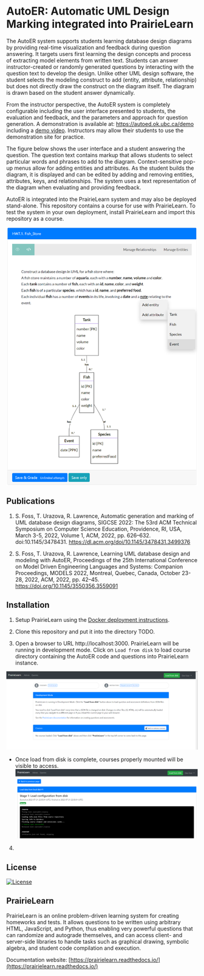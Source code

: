 # AutoER: Automatic UML Design Marking integrated into PrairieLearn

The AutoER system supports students learning database design diagrams by providing real-time visualization and feedback during question answering. It targets users first learning the design concepts and process of extracting model elements from written text. Students can answer instructor-created or randomly generated
questions by interacting with the question text to develop the design. Unlike other UML design software, the student selects the modeling construct to add (entity, attribute, relationship) but does not directly draw the construct on the diagram itself. The diagram is drawn based on the student answer dynamically.

From the instructor perspective, the AutoER system is completely configurable including the user interface presented to students, the evaluation and feedback, and the parameters and approach for question generation. A demonstration is available at: https://autoed.ok.ubc.ca/demo including a [demo video](https://www.youtube.com/watch?v=Cxi6Jq4MyDk). Instructors may allow their students to use the demonstration site for practice.

The figure below shows the user interface and a student answering the question. The question text contains markup that allows students to select particular words and phrases to add to the diagram. Context-sensitive pop-up menus allow for adding entities and attributes. As the student builds the diagram, it is displayed and can be edited by adding and removing entities, attributes, keys, and relationships. The system uses a text representation of the diagram when evaluating and providing feedback.

AutoER is integrated into the PrairieLearn system and may also be deployed stand-alone. This repository contains a course for use with PrairieLearn. To test the system in your own deployment, install PrairieLearn and import this repository as a course.

<img src="img/autoed_fish.png" align="center" width="600">

## Publications

1. S. Foss, T. Urazova, R. Lawrence, Automatic generation and marking of UML database design diagrams, SIGCSE 2022: The 53rd ACM Technical Symposium on Computer Science Education, Providence, RI, USA, March 3-5, 2022, Volume 1, ACM, 2022, pp. 626–632. doi:10.1145/3478431. https://dl.acm.org/doi/10.1145/3478431.3499376

2. S. Foss, T. Urazova, R. Lawrence, Learning UML database design and modeling with AutoER, Proceedings of the 25th International Conference on Model Driven Engineering Languages and Systems: Companion Proceedings, MODELS 2022, Montreal, Quebec, Canada, October 23-28, 2022, ACM, 2022, pp. 42–45. https://doi.org/10.1145/3550356.3559091

## Installation

1. Setup PrairieLearn using the [Docker deployment instructions](https://prairielearn.readthedocs.io/en/latest/docker/).

2. Clone this repository and put it into the directory TODO.

3. Open a browser to URL http://localhost:3000. PrairieLearn will be running in development mode. Click on ``Load from disk`` to load course directory containing the AutoER code and questions into PrairieLearn instance.

![homePage.png](img/homePage.png)

- Once load from disk is complete, courses properly mounted will be visible to access.
![loadFromDisk.png](img/loadFromDisk.png)

4. 

## License
[![License](https://img.shields.io/badge/License-BSD%203--Clause-blue.svg)](https://opensource.org/licenses/BSD-3-Clause)

## PrairieLearn

PrairieLearn is an online problem-driven learning system for creating homeworks and tests. It allows questions to be written using arbitrary HTML, JavaScript, and Python, thus enabling very powerful questions that can randomize and autograde themselves, and can access client- and server-side libraries to handle tasks such as graphical drawing, symbolic algebra, and student code compilation and execution.

Documentation website: [https://prairielearn.readthedocs.io/](https://prairielearn.readthedocs.io/)

